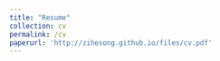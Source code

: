 ```yaml
---
title: "Resume"
collection: cv
permalink: /cv
paperurl: 'http://zihesong.github.io/files/cv.pdf'
---
```

